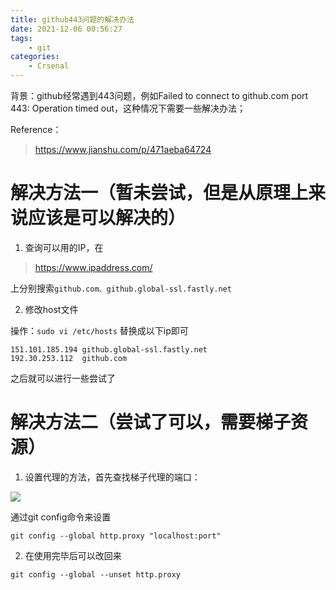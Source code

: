 ```yaml
---
title: github443问题的解决办法
date: 2021-12-06 00:56:27
tags:
    - git
categories:
	- Crsenal
---
```


背景：github经常遇到443问题，例如Failed to connect to github.com port 443: Operation timed out，这种情况下需要一些解决办法；

Reference：
> https://www.jianshu.com/p/471aeba64724

<!--more-->

# 解决方法一（暂未尝试，但是从原理上来说应该是可以解决的）

1. 查询可以用的IP，在

> https://www.ipaddress.com/

上分别搜索```github.com、github.global-ssl.fastly.net```

2. 修改host文件

操作：```sudo vi /etc/hosts``` 替换成以下ip即可

```
151.101.185.194 github.global-ssl.fastly.net
192.30.253.112  github.com
```

之后就可以进行一些尝试了


# 解决方法二（尝试了可以，需要梯子资源）

1. 设置代理的方法，首先查找梯子代理的端口：

![](http://yixuan004.oss-cn-hangzhou.aliyuncs.com/img/2021-12-06-11-45-05.png)

通过git config命令来设置
```shell
git config --global http.proxy "localhost:port"
```

2. 在使用完毕后可以改回来

```shell
git config --global --unset http.proxy
```